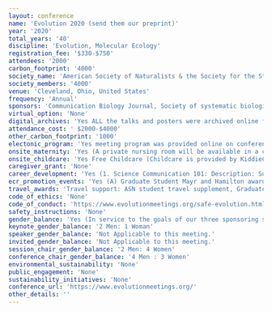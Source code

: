 ```yaml
---
layout: conference 
name: 'Evolution 2020 (send them our preprint)'
year: '2020'
total_years: '40'
discipline: 'Evolution, Molecular Ecology'
registration_fee: '$330-$750'
attendees: '2000'
carbon_footprint: '4000'
society_name: 'American Society of Naturalists & the Society for the Study of Evolution'
society_members: '4000'
venue: 'Cleveland, Ohio, United States'
frequency: 'Annual'
sponsors: 'Communication Biology Journal, Society of systematic biologists, Society for the study of evolution, The Royal Society Publishing, Kent State University'
virtual_option: 'None'
digital_archives: 'Yes ALL the talks and posters were archived online from past meetings (https://www.evolutionmeetings.org/past--future-meetings.html)'
attendance_cost: ' $2000-$4000'
other_carbon_footprint: '1000'
electonic_program: 'Yes meeting program was provided online on conference website.'
onsite_maternity: 'Yes (A private nursing room will be available in a convenient location in the convention center. There will be a table, a few chairs, and a refrigerator available in the room.)'
onsite_childcare: 'Yes Free Childcare (Childcare is provided by KiddieCorp, a national organization that specializes in on-site conference childcare)'
caregiver_grant: 'None'
career_development: 'Yes (1. Science Communication 101: Description: Sure, your research is the most exciting and important science out there! But to have an impact, it must be communicated in ways that enable people to understand and compel them to care. This workshop will combine empirical evidence gained from science communication research with fun, engaging activities to provide you with strategies and approaches to help you communicate your work effectively to diverse audiences. It will also explore specific strategies for communicating “controversial” science in non-controversial, non-confrontational ways.),  (2.Command-Line Bioinformatics for Beginners: Description: A day-long workshop that will teach 40 beginners the basics of command line programming and pipeline use for biological data. A short application is required separate from conference registration (see below), with preference given to individuals with limited access to bioinformatics resources at their current institution and/or are graduate students. $100 travel waivers are available for those with financial needs. ),  (3.Strategies for Responding to Harassment and Bullying: Improving Workplace Climate :Description: This interactive workshop describes academic practices and institutional structures that allow for sexual harassment and other hostile behaviors, including bullying, to persist, discusses initiatives to address these as research misconduct, and provides training in personal intervention strategies to protect and support targets of harassment. As a result of this session, participants will be able to identify: (1) different ways in which sexual and other types of harassment can manifest in research environments, including fieldwork; (2) strategies for bystander intervention, and (3) resources for cultural change in academic institutions, field research environments, and professional societies. This workshop was developed by the ADVANCEGeo Partnership.​​),   (4.Leveraging your PhD: Careers in and out of Academia: Description: The key goals of the workshop are to guide students and postdocs through the first steps of personal career exploration and necessary actions for active planning of post-graduate school or post-postdoctoral stages. In addition to small-group conversations with professionals from various careers, the session will include interactive presentations on professional branding/ marketing, networking, informational interviews, etc. Participants will leave the workshop with resources and assets to leverage against their job search.  Based on our past workshops, we expect that workshop attendees will experience greater confidence regarding career options, and with actionable items and strategies for successive efforts. ),  (5. Reproducibility for Everyone: Description: Rigor and reproducibility are at the core of modern science and set apart scientific inquiry from pseudoscience. Several new initiatives and tools have been established to address barriers to reproducibility. While very welcome, these projects have led to a proliferation of online tools and resources which can be hard to sift through. This workshop will introduce you to reproducible workflows and a range of tools along the themes of organization, documentation, analysis, and dissemination.),  (6. Undergraduate Diversity at Evolution: Career Development Workshop: Description: This workshop is part of the Undergraduate Diversity at Evolution program which provides funds for travel, lodging, and meeting registration for undergraduate students in an effort to increase diversity. The workshop will cover topics such as networking at conferences and applying to graduate school, and is open to all undergraduates, even those not part of the UDE program.​ Lunch is provided. In the afternoon the group will be taking a field trip to the Cleveland Museum of Natural History.),  (7. Professional Development for Undergraduate Educators: Evolution of Data in the Classroom: From Data to Data Science: Description: There is increased interest in including data science education in biology,  building on existing initiatives to enhance quantitative skills and increase experience with real data, and leveraging access to large biological data sets and computational analysis of data.  Basic quantitative skills and ability to work with data are important parts of data acumen – the foundational skills that allow students to engage in data science practices. This workshop will provide an opportunity to discuss relevant data science practices and skills for biology students to master, and resources for teaching those skills. ),  (8. Peer Review in the Journal Evolution: A Primer for Students: Description: Are you a trainee who would like to get the publication and peer review process demystified, specifically in regard to the journal Evolution? Come to this informal short session to get your questions answered and to chat with some of the editorial board.),   (9. Public Policy Panel Discussion: Description​: Are you interested in promoting scientific research to the public and legislators, but are not sure how to get started? This event, which will feature a panel of experts in science policy, will equip you with the tools you need to begin engaging with key decision makers in your community.),  (10. Evolution Film Festival: Description: One of the highlights of the conference that should not be missed! We asked the science and science education communities to tell a story about evolution in 3 minutes or less using animation, art, music, dance, etc. Join us for an evening of terrifically informative and entertaining videos, while enjoying free popcorn and beer/wine/soda. To learn more and see past years’ entries, go to evolutionfilmfestival.org and follow #evofilmfest on Twitter.), (11. iEvoBio Software Bazaar: Description: iEvoBio is a satellite event bringing together evolutionary biologists who work on a broad spectrum of problems involving computation, mathematics and statistics. More information at the iEvoBio website. Registration for iEvoBio includes two events: the Software Bazaar and a post-conference workshop. The Software Bazaar is similar to a poster session, but presenters have laptops to show off their software instead of posters. Presenters are expected to bring their own laptops. The Software Bazaar is free to participate.) three more days of workshops here: https://www.evolutionmeetings.org/workshops-and-special-events.html'
ecr_promotion_events: 'Yes (A) Graduate Student Mayr and Hamilton awards: Students who are members of the Society for the Study of Evolution or the Society of Systematic Biologists may be eligible to apply for the SSEs Hamilton Award or the SSBs Ernst Mayr Award during talk submission until the early registration deadline (April 15, 2020) or until all talk slots fill. Consult the society pages linked above for eligibility criteria. Those planning to apply should sign up early for a Regular Contributed Talk, because once these slots fill, it will no longer be possible to apply for these awards. If your application is successful, you will speak in either the Mayr or Hamilton Award Symposium; if not, your talk will be scheduled during the regular concurrent sessions. Applicants will be informed the outcome of the selection process by May 15 at the latest. Talk submission is only available after your main registration has been completed.  (B)Ruth Patrick Student Poster award: The Ruth Patrick Student Poster Award was established in 2012 to recognize a student member of the American Society of Naturalists who has presented an outstanding poster at the annual meeting. Student members can indicate their eligibility for this award if they submit a poster before the early registration deadline (April 15, 2020). Ruth Patrick was a renowned limnologist, past president of the ASN (1975), and a Lifetime Honorary Member of the society. The winner of the award receives $1,000. Students will be asked to indicate their eligibility for this award during the poster submission process. Poster submission is only available after your main registration has been completed.)     (2. Evolutionary Biologists with Disabilities and Allies Coffee Mixer: Description​: Interested in meeting fellow evolutionary biologists with disabilities, chronic illness, Deaf folks, and interested allies? Want to discuss increasing the inclusion and representation of disabled students and staff in our diverse field? This is an informal chance to meet others interested in these topics, share experiences of disability in evolutionary biology, and hopefully increase our inclusion around issues of disability as a community. Anyone at any career stage and level of ability (including allies) is welcome to come join us.). (3. Women in Science Coffee Social: Description: This event offers an opportunity for attendees who identify as women or minoritized genders to meet, network, and discuss their experiences. Allies are welcome, as are scientists from all stages of their career.) (4. NSF Information Session: Description​: ​An information session on NSF funding opportunities and program changes.) (5. The John Edmonstone Coffee Social for Scientists of Color: Description​: This event is named after John Edmonstone, who was born into slavery in British Guiana and eventually taught and influenced a young Charles Darwin. Edmonstones life highlights that people of color have been present--if invisible--in the development of evolutionary biology from the beginning. This social is an opportunity to interact with evolutionary biologists at all stages of their career and training who identify as people of color, and their allies. Attendees will have the opportunity to meet, discuss their work, share experiences, establish mentor-mentee connections, and build on constructive ways to make evolutionary biology a more inclusive community.). see more here: https://www.evolutionmeetings.org/workshops-and-special-events.html'
travel_awards: 'Travel support: ASN student travel supplement, Graduate student members of the ASN can request to be considered for a $500 US travel award. To be eligible, the student must present a talk or poster and must not have received the travel award in the previous year. Student members of both the ASN and SSE can apply for both travel awards, but can receive a maximum of one.  SSE graduate student and postdoc travel supplement Graduate student and postdoc members of the SSE can request to be considered for a $500 US travel award. To be eligible, they must present a talk or poster and must not have received the travel award in the previous year. Postdocs must also be fewer than 6 years post-PhD without a permanent position. Student members of both the ASN and SSE can apply for both travel awards, but can receive a maximum of one.  Volunteer at the conference In return for volunteering for two ~4h shifts, graduate students can receive a rebate equal to 100percent of the regular early student member registration fee. Registration fees must be paid in advance and the rebate will be processed after the meeting, subject to satisfactory completion of assigned volunteer duties.  SSE Undergraduate Diversity at Evolution travel award The Undergraduate Diversity at Evolution (UDE) travel award brings talented and diverse undergraduates (domestic and international) to the meeting to present a poster, receive mentoring and participate in a career-oriented workshop on the Friday before the main meeting.   SSE Undergraduate Day The Society for the Study of Evolution is sponsoring registration costs for ten local (i.e. Cleveland) undergraduate students to attend the conference for one day (Saturday, June 20). Undergraduates selected for this opportunity will be paired with graduate student mentors from around the country to help them navigate through the meeting and answer any questions they may have both before and during the event.   SSE International travel stipends These stipends support attendance at the conference for scientists at various stages of their professional career (e.g., Masters/PhD students, postdocs, and lecturers). You must be a member of the SSE.   Travel support for ESEB members These stipends are for students and young scientists to attend the Evolution meeting of ASN/SSB/SSE in Cleveland, OH, USA on 19-23 June 2020. Applicants must be ESEB members and those working in high GDP countries are not eligible. The stipend will contribute to covering travel, living expenses, and early bird congress registration fees. The registration fee will be waived by the organizers, and deducted from the award, which is paid out as reimbursement after the congress based on specification of expenses. Additional information, including the application procedure, is available at https://eseb.org/prizes-funding/conference-travel-award/. There are also student awards?: Graduate Student Mayr and Hamilton awards. Students who are members of the Society for the Study of Evolution or the Society of Systematic Biologists may be eligible to apply for the SSEs, Hamilton Award or the SSBs Ernst Mayr Award during talk submission until the early registration deadline (April 15, 2020) or until all talk slots fill. Consult the society pages linked above for eligibility criteria. Those planning to apply should sign up early for a Regular Contributed Talk, because once these slots fill, it will no longer be possible to apply for these awards. If your application is successful, you will speak in either the Mayr or Hamilton Award Symposium; if not, your talk will be scheduled during the regular concurrent sessions. Applicants will be informed the outcome of the selection process by May 15 at the latest. Talk submission is only available after your main registration has been completed.  Ruth Patrick Student Poster award: The Ruth Patrick Student Poster Award was established in 2012 to recognize a student member of the American Society of Naturalists who has presented an outstanding poster at the annual meeting. Student members can indicate their eligibility for this award if they submit a poster before the early registration deadline (April 15, 2020). Ruth Patrick was a renowned limnologist, past president of the ASN (1975), and a Lifetime. Honorary Member of the society. The winner of the award receives $1,000. Students will be asked to indicate their eligibility for this award during the poster submission process. Poster submission is only available after your main registration has been completed.'
code_of_ethics: 'None'
code_of_conduct: 'https://www.evolutionmeetings.org/safe-evolution.html'
safety_instructions: 'None'
gender_balance: 'Yes (In service to the goals of our three sponsoring societies (ASN, SSB, and SSE), the conference organizers and the Joint Meeting Committee are committed to providing a welcoming and inclusive environment for all of our attendees. This commitment starts with our choice of the conference location as we will not schedule conferences in states with laws that discriminate on the basis of sexual orientation, gender identity, or gender expression at the time we sign contracts with the convention center and hotels. During the conference we strive to schedule social events that focus on inclusivity and networking. Here, we provide a list of events focused on diversity and networking that we plan to offer during Evolution 2020 in Cleveland, OH.)'
keynote_gender_balance: '2 Men: 1 Woman'
speaker_gender_balance: 'Not Applicable to this meeting.'
invited_gender_balance: 'Not Applicable to this meeting.'
session_chair_gender_balance: '2 Men: 4 Women'
conference_chair_gender_balance: '4 Men : 3 Women'
environmental_sustainability: 'None'
public_engagement: 'None'
sustainability_initiatives: 'None'
conference_url: 'https://www.evolutionmeetings.org/'
other_details: ''
---
```

